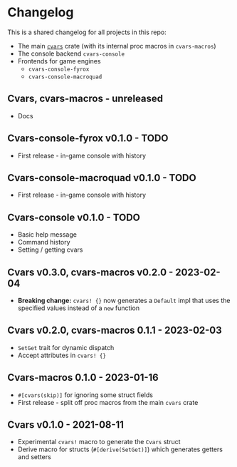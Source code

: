 # Changelog

This is a shared changelog for all projects in this repo:

- The main [`cvars`](https://crates.io/crates/cvars) crate (with its internal proc macros in `cvars-macros`)
- The console backend `cvars-console`
- Frontends for game engines
  - `cvars-console-fyrox`
  - `cvars-console-macroquad`

## Cvars, cvars-macros - unreleased

- Docs

## Cvars-console-fyrox v0.1.0 - TODO

- First release - in-game console with history

## Cvars-console-macroquad v0.1.0 - TODO

- First release - in-game console with history

## Cvars-console v0.1.0 - TODO

- Basic help message
- Command history
- Setting / getting cvars

## Cvars v0.3.0, cvars-macros v0.2.0 - 2023-02-04

- **Breaking change:** `cvars! {}` now generates a `Default` impl that uses the specified values instead of a `new` function

## Cvars v0.2.0, cvars-macros 0.1.1 - 2023-02-03

- `SetGet` trait for dynamic dispatch
- Accept attributes in `cvars! {}`

## Cvars-macros 0.1.0 - 2023-01-16

- `#[cvars(skip)]` for ignoring some struct fields
- First release - split off proc macros from the main `cvars` crate

## Cvars v0.1.0 - 2021-08-11

- Experimental `cvars!` macro to generate the `Cvars` struct
- Derive macro for structs (`#[derive(SetGet)]`) which generates getters and setters
